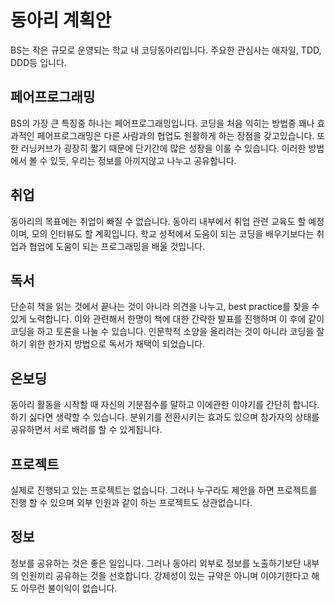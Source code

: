 # 동아리 계획안

BS는 작은 규모로 운영되는 학교 내 코딩동아리입니다. 주요한 관심사는 애자일, TDD, DDD등 입니다.

## 페어프로그래밍

BS의 가장 큰 특징중 하나는 페어프로그래밍입니다. 코딩을 처음 익히는 방법중 꽤나 효과적인 페어프로그래밍은 다른 사람과의 협업도 원활하게 하는 장점을 갖고있습니다. 또한 러닝커브가 굉장히 짧기 때문에 단기간에 많은 성장을 이룰 수 있습니다. 이러한 방법에서 볼 수 있듯, 우리는 정보를 아끼지않고 나누고 공유합니다.

## 취업

동아리의 목표에는 취업이 빠질 수 없습니다. 동아리 내부에서 취업 관련 교육도 할 예정이며, 모의 인터뷰도 할 계획입니다. 학교 성적에서 도움이 되는 코딩을 배우기보다는 취업과 협업에 도움이 되는 프로그래밍을 배울 것입니다.

## 독서

단순히 책을 읽는 것에서 끝나는 것이 아니라 의견을 나누고, best practice를 찾을 수 있게 노력합니다. 이와 관련해서 한명이 책에 대한 간략한 발표를 진행하며 이 후에 같이 코딩을 하고 토론을 나눌 수 있습니다. 인문학적 소양을 올리려는 것이 아니라 코딩을 잘하기 위한 한가지 방법으로 독서가 채택이 되었습니다.

## 온보딩

동아리 활동을 시작할 때 자신의 기분점수를 말하고 이에관한 이야기를 간단히 합니다. 하기 싫다면 생략할 수 있습니다. 분위기를 전환시키는 효과도 있으며 참가자의 상태를 공유하면서 서로 배려를 할 수 있게됩니다.

## 프로젝트

실제로 진행되고 있는 프로젝트는 없습니다. 그러나 누구라도 제안을 하면 프로젝트를 진행 할 수 있으며 외부 인원과 같이 하는 프로젝트도 상관없습니다.

## 정보

정보를 공유하는 것은 좋은 일입니다. 그러나 동아리 외부로 정보를 노출하기보단 내부의 인원끼리 공유하는 것을 선호합니다. 강제성이 있는 규약은 아니며 이야기한다고 해도 아무런 불이익이 없습니다.